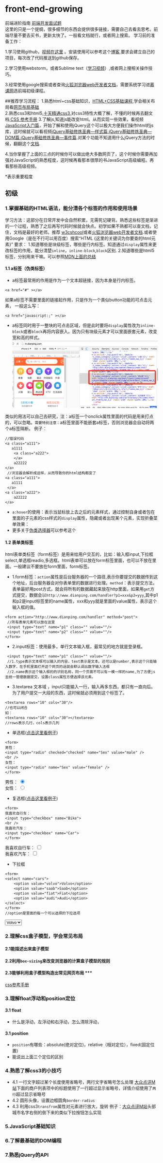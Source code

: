 # front-end-growing
前端进阶指南
[前端开发面试题](https://github.com/jiehwa/My-blog/tree/master/Front-end-Developer-Questions/Questions-and-Answers)  
这里的只是一个提纲，很多细节的东西会提供很多链接，需要自己去看去思考。前端尽量不要去买书，更新太快了。一般看文档就行，或者网上搜索。
学习前的准备工作：  

1.学习使用github，[视频在这里](http://www.imooc.com/learn/390) 。安装使用可以参考这个[博客](http://www.cnblogs.com/imhaiyang/p/3983552.html),要求会建立自己的项目，每次改了代码推送到github保存。

2.学习使用webstorm，或者Sublime text（[学习视频](http://www.imooc.com/learn/40)）,或者网上搜相关操作技巧。

3.经常使用google搜索或者查询[火狐浏览器web开发者文档](https://developer.mozilla.org/zh-CN/)，需要系统学习进[慕课网](http://www.imooc.com/course/list?c=fe&is_easy=1)选前端初级课程。

##推荐学习流程：
1.熟悉html+css基础知识，[HTML+CSS基础课程](http://www.imooc.com/learn/9),学会相关布局看[网页布局基础](http://www.imooc.com/learn/95)  
2.熟悉css3和html5,[十天精通css3](http://www.imooc.com/learn/33),对css3特性大概了解，不懂的时候再去翻文档,[CSS 参考手册](http://w3school.com.cn/css3/index.asp)
3.了解js,知道js能改变html。从而实现一些效果，看视频[JavaScript入门篇](http://www.imooc.com/learn/36)，开始了解和使用jQuery这个可以极大方便我们操作html的js库，这时候就可以看视频[jQuery基础修炼圣典—样式篇](http://www.imooc.com/view/418),[jQuery基础修炼圣典—DOM篇](http://www.imooc.com/view/530),[jQuery基础修炼圣典—事件篇](http://www.imooc.com/view/429).对某个功能不知道用什么jQuery方法的时候，翻翻这个[文档](http://w3school.com.cn/jquery/index.asp).

4.当你掌握了上面的三点的时候你可以做出绝大多数网页了，这个时候你需要再加强对JavaScript的熟悉程度，这时候再看那本很厚的书JavaScript高级编程。再看那些高级视频。

*表示重要程度
## 初级

### 1.掌握基础的HTML语法，能分清各个标签的作用和使用场景
学习方法：这部分在日常开发中会自然积累，无需死记硬背。熟悉这些标签是渐进的一个过程，熟悉了之后再写代码时候就会快点。初学如果不熟都可以查文档，记住，文档是最好的老师。推荐 [w3cshcool](http://www.w3school.com.cn/)或者[火狐浏览器web开发者文档](https://developer.mozilla.org/zh-CN/).或者使用Google（是在不行可以用百度）搜索“HTML {这里的关键词为你要查的html元素}”
要求：
1.知道哪些是块级标签，哪些是行内标签。知道通过`display`属性来更改标签的作用，能分清楚`inline`，`inline-block`,`block`区别.
2.知道哪些是html5标签，分别用来干嘛。可以参照[MDN上面的总结](https://developer.mozilla.org/zh-CN/docs/Web/Guide/HTML/HTML5/HTML5_element_list)
#### 1.1 a标签（伪类标签）
* a标签最常用的作用是作为一个文本超链接，因为本身是行内标签。

```
<a href="#" ></a>
```
如果a标签不需要里面的链接起作用，只是作为一个类似button功能的可点击元素，
一般这么写：

```
<a href="javascript:;" ></a>
```

* a标签同时用于一整块的可点击区域，但是此时要将`display`属性改为`inline-block`或者`block`再将内容嵌入。因为只有块级元素才可以里面嵌套元素，改变宽和高的样式。
![alt](./img/demo-a.png)

类似的用法可以自己去研究，注：a标签一个onclick属性里面的代码是用来打点的，可以忽略。`需要特别注意：`a标签里面不能嵌套a标签，否则浏览器会自动将两个a标签隔断。
例子：

```
//错误代码
<a class="a111">
   a1111
	<a class="a222">
	</a>
	a22222
</a>
 //浏览器会解析成这样，从而导致你的html结构都变了
<a class="a111">
   a1111
 </a>
<a class="a222">
	a22222
</a>
```

* `a:hover`的使用：表示当鼠标放上去之后的元素样式，通过控制自身或者包在里面的子元素的css样式的`display`属性，隐藏或者出现某个元素，实现折叠菜单效果：
* 更多关于[伪类选择器](http://www.w3cplus.com/css3/pseudo-class-selector)可以参考这个

#### 1.2 表单类标签
html表单类标签（form标签）是用来给用户交互的，比如：输入框input,下拉框select,单选框readio,多选框。html表单可以放在form标签里面，也可以不放在里面。一般建议不要放在form里面，form标签。

* 1.form标签：`action`属性是后台服务器的一个路径,表示你要提交的数据传到这个地址，后台服务器会对你表单里的数据进行处理。`method`：表示提交方法，表单最好用post方式，就会将所有的数据藏起来放在http里面，如果用`get`方式提交，数据会以`http://www.dianping.com/handler?p1=xxx&p2=yyy`,其中p1和p2是input标签里的name属性，xxx和yyy就是里面的value属性，表示这个输入框的值。

```
<form action="http://www.dianping.com/handler" method="post">
 //所有表单元素可以放在这里
 <input type="text" name="p1" class="" value=""/>
 <input type="text" name="p2" class="" value=""/>
</form>
```
* 2.input标签：使用最多，单行文本输入框，最常见的地方就是登录框。

``` 
 <input type="text" name="p1" class="" value=""/>
 //1.type表示文本框可以输入的内容，text表示是文本。还可以是number,表示这个只能输入数字，在手机里面打开这个网页的话就会默认调出数字输入法框
 //2.name表示这个输入框的的识别名称，同一个页面不可以有一模一样的name,为了方便js去统一管理数据提交，设置class属性方便选择该元素。
```
* 3.textarea 文本域 ，input只能输入一行，输入再多东西，都只有一直向后。为了用户提交一大段的东西，这时候就必须用到这个标签了。

```
<textarea rows="10" cols="30"/>
//也可以闭合
如：
<textarea rows="10" cols="30"></textarea>
//rows表示几行，cols表示几列
```
* 单选框([点击这里看例子](http://www.w3school.com.cn/tiy/t.asp?f=html_radiobuttons))

```
<form>
男性：
<input type="radio" checked="checked" name="Sex" value="male" />
<br />
女性：
<input type="radio" name="Sex" value="female" />
</form>
```
<form>
男性：
<input type="radio" checked="checked" name="Sex" value="male" />
<br />
女性：
<input type="radio" name="Sex" value="female" />
</form>

* 复选框([点击这里看例子](http://www.w3school.com.cn/tiy/t.asp?f=html_checkboxes))

```
<form>
我喜欢自行车：
<input type="checkbox" name="Bike">
<br />
我喜欢汽车：
<input type="checkbox" name="Car">
</form>

```

<form>
我喜欢自行车：
<input type="checkbox" name="Bike">
<br />
我喜欢汽车：
<input type="checkbox" name="Car">
</form>


* 下拉框

```
<form>
<select name="cars">
	<option value="volvo">Volvo</option>
	<option value="saab">Saab</option>
	<option value="fiat">Fiat</option>
	<option value="audi">Audi</option>
</select>
</form>
//option是里面的每一个可以选择的下拉选项
```
<form>
<select name="cars">
<option value="volvo">Volvo</option>
<option value="saab">Saab</option>
<option value="fiat">Fiat</option>
<option value="audi">Audi</option>
</select>
</form>

### 2.理解css盒子模型，学会常见布局
#### 2.1能描述出来盒子模型
#### 2.2利用`box-sizing`来改变浏览器的计算盒子模型的规则
#### 2.3能够利用盒子模型构造出常见网页布局 ***



[css参考手册](http://css.doyoe.com/)

### 3.理解float浮动和position定位
#### 3.1 float
* 什么是浮动，左浮动和右浮动，怎么清除浮动，

#### 3.1 position
* `position`有哪些：absolute(绝对定位)，relative（相对定位），fixed(固定位置)
* 能说出上面三个定位的区别

### 4.熟悉了解css3的小技巧
* 4.1 一行文字超过某个长度使用省略号，两行文字省略号怎么处理
 [大众点评M站](http://m.dianping.com/)下面的商户列表项中的标题使用了一行超过显示省略号，详情介绍使用了`两行`超过显示省略号
* 4.2 圆形头像，设置边框圆角`border-radius`
* 4.3 利用css3`transfrom`属性对元素进行放大，旋转
例子：[大众点评M站](http://m.dianping.com/)头部城市名字右侧的倒下来的类似下拉按钮怎么实现

### 5.JavaScript基础知识
### 6.了解最基础的DOM编程
### 7.熟悉jQuery的API

